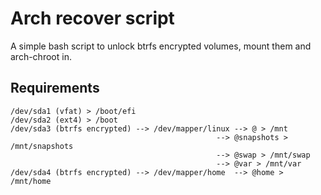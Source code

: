 # Arch recover script
A simple bash script to unlock btrfs encrypted volumes, mount them and arch-chroot in.

## Requirements
    /dev/sda1 (vfat) > /boot/efi
    /dev/sda2 (ext4) > /boot
    /dev/sda3 (btrfs encrypted) --> /dev/mapper/linux --> @ > /mnt
                                                  --> @snapshots > /mnt/snapshots
                                                  --> @swap > /mnt/swap
                                                  --> @var > /mnt/var
    /dev/sda4 (btrfs encrypted) --> /dev/mapper/home  --> @home > /mnt/home
